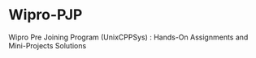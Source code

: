 # Wipro-PJP
Wipro Pre Joining Program (UnixCPPSys) : Hands-On Assignments and Mini-Projects Solutions
